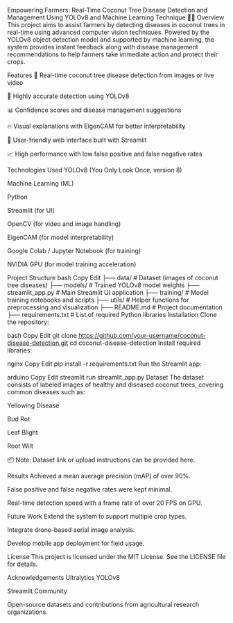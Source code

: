 Empowering Farmers: Real-Time Coconut Tree Disease Detection and Management Using YOLOv8 and Machine Learning Technique 🌴🌿
Overview
This project aims to assist farmers by detecting diseases in coconut trees in real-time using advanced computer vision techniques. Powered by the YOLOv8 object detection model and supported by machine learning, the system provides instant feedback along with disease management recommendations to help farmers take immediate action and protect their crops.

Features
🌟 Real-time coconut tree disease detection from images or live video

🧠 Highly accurate detection using YOLOv8

📊 Confidence scores and disease management suggestions

🔥 Visual explanations with EigenCAM for better interpretability

🎯 User-friendly web interface built with Streamlit

📈 High performance with low false positive and false negative rates

Technologies Used
YOLOv8 (You Only Look Once, version 8)

Machine Learning (ML)

Python

Streamlit (for UI)

OpenCV (for video and image handling)

EigenCAM (for model interpretability)

Google Colab / Jupyter Notebook (for training)

NVIDIA GPU (for model training acceleration)

Project Structure
bash
Copy
Edit
├── data/                  # Dataset (images of coconut tree diseases)
├── models/                # Trained YOLOv8 model weights
├── streamlit_app.py        # Main Streamlit UI application
├── training/               # Model training notebooks and scripts
├── utils/                  # Helper functions for preprocessing and visualization
├── README.md               # Project documentation
├── requirements.txt        # List of required Python libraries
Installation
Clone the repository:

bash
Copy
Edit
git clone https://github.com/your-username/coconut-disease-detection.git
cd coconut-disease-detection
Install required libraries:

nginx
Copy
Edit
pip install -r requirements.txt
Run the Streamlit app:

arduino
Copy
Edit
streamlit run streamlit_app.py
Dataset
The dataset consists of labeled images of healthy and diseased coconut trees, covering common diseases such as:

Yellowing Disease

Bud Rot

Leaf Blight

Root Wilt

📦 Note: Dataset link or upload instructions can be provided here.

Results
Achieved a mean average precision (mAP) of over 90%.

False positive and false negative rates were kept minimal.

Real-time detection speed with a frame rate of over 20 FPS on GPU.

Future Work
Extend the system to support multiple crop types.

Integrate drone-based aerial image analysis.

Develop mobile app deployment for field usage.

License
This project is licensed under the MIT License. See the LICENSE file for details.

Acknowledgements
Ultralytics YOLOv8

Streamlit Community

Open-source datasets and contributions from agricultural research organizations.
